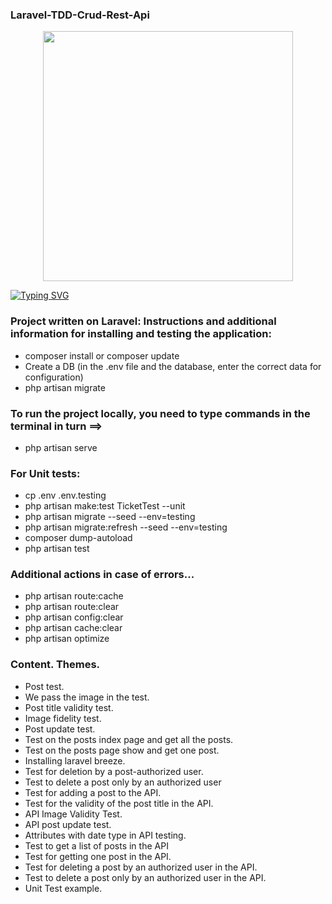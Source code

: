 ### Laravel-TDD-Crud-Rest-Api

<p align="center"><a href="https://laravel.com" target="_blank"><img src="https://raw.githubusercontent.com/laravel/art/master/logo-lockup/5%20SVG/2%20CMYK/1%20Full%20Color/laravel-logolockup-cmyk-red.svg" width="400"></a></p>
<p align="center">
</p>
<a href="https://git.io/typing-svg"><img src="https://readme-typing-svg.herokuapp.com?font=Fira+Code&size=30&pause=1000&center=true&vCenter=true&multiline=true&width=1080&height=160&lines=I+welcome+everyone!+My+name+is+Rinat.+;I+am+engaged+in+web+development+of+back-end+applications+and;websites+and+a+little+front-end." alt="Typing SVG" /></a>

### Project written on Laravel: Instructions and additional information for installing and testing the application:
* composer install or composer update
* Create a DB (in the .env file and the database, enter the correct data for configuration)
* php artisan migrate

### To run the project locally, you need to type commands in the terminal in turn ==>
* php artisan serve

### For Unit tests:
* cp .env .env.testing
* php artisan make:test TicketTest --unit
* php artisan migrate --seed --env=testing
* php artisan migrate:refresh --seed --env=testing
* composer dump-autoload
* php artisan test

### Additional actions in case of errors...
* php artisan route:cache
* php artisan route:clear
* php artisan config:clear
* php artisan cache:clear
* php artisan optimize
### Content. Themes.
* Post test.
* We pass the image in the test.
* Post title validity test.
* Image fidelity test.
* Post update test.
* Test on the posts index page and get all the posts.
* Test on the posts page show and get one post.
* Installing laravel breeze.
* Test for deletion by a post-authorized user.
* Test to delete a post only by an authorized user
* Test for adding a post to the API.
* Test for the validity of the post title in the API.
* API Image Validity Test.
* API post update test.
* Attributes with date type in API testing.
* Test to get a list of posts in the API
* Test for getting one post in the API.
* Test for deleting a post by an authorized user in the API.
* Test to delete a post only by an authorized user in the API. 
* Unit Test example.
